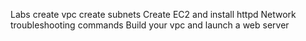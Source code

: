 

Labs
create vpc
create subnets
Create EC2 and install httpd
Network troubleshooting commands
Build your vpc and launch a web server